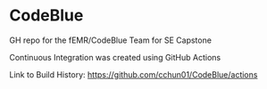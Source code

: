 # CodeBlue

GH repo for the fEMR/CodeBlue Team for SE Capstone

Continuous Integration was created using GitHub Actions

Link to Build History: https://github.com/cchun01/CodeBlue/actions
